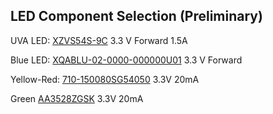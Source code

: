 ## LED Component Selection (Preliminary)

UVA LED: [XZVS54S-9C](https://www.digikey.com/en/products/detail/sunled/XZVS54S-9C/9920862)
3.3 V Forward
1.5A

Blue LED: [XQABLU-02-0000-000000U01](https://www.digikey.com/en/products/detail/creeled-inc/XPCBLU-L1-0000-00W01/2442517)
3.3 V Forward

Yellow-Red: [710-150080SG54050](https://www.mouser.com/ProductDetail/Wurth-Elektronik/150080SG54050?qs=sGAEpiMZZMusoohG2hS%252B13XB79dZiCCbHkvBdSuOsbMbCoO%2FAYKQfw%3D%3D)
3.3V 20mA

Green [AA3528ZGSK](https://www.mouser.com/ProductDetail/Kingbright/AA3528ZGSK?qs=sGAEpiMZZMusoohG2hS%252B10BkqeXx1odDDXmYTeDmVc3Gq1YsCYNLGQ%3D%3D)
3.3V 20mA
